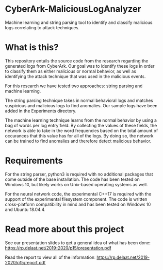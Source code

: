 # CyberArk-MaliciousLogAnalyzer

Machine learning and string parsing tool to identify and classify malicious logs correlating to attack techniques.
 
# What is this?

This repository entails the source code from the research regarding the generated logs from CyberArk. Our goal was to identify these logs in order to classify them as either malicious or normal behavior, as well as identifying the attack technique that was used in the malicious events.

For this research we have tested two approaches: string parsing and machine learning.

The string parsing technique takes in normal behavioral logs and matches suspicious and malicious logs to find anomalies. Our sample logs have been added in the Experiments directory.

The machine learning technique learns from the normal behavior by using a bag of words per log entry field. By collecting the values of these fields, the network is able to take in the word frequencies based on the total amount of occurances that this value has for all of the logs. By doing so, the network can be trained to find anomalies and therefore detect malicious behavior.

# Requirements

For the string parser, python3 is required with no additional packages that come outside of the base installation. The code has been tested on Windows 10, but likely works on Unix-based operating systems as well.

For the neural network code, the experimental C++17 is required with the support of the experimental filesystem component. The code is written cross-platform compatibility in mind and has been tested on Windows 10 and Ubuntu 18.04.4.

# Read more about this project

See our presentation slides to get a general idea of what has been done: https://rp.delaat.net/2019-2020/p15/presentation.pdf 

Read the report to view all of the information: https://rp.delaat.net/2019-2020/p15/report.pdf 